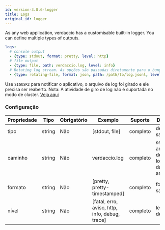 ```yaml
---
id: version-3.8.6-logger
title: Logs
original_id: logger
---
```


As any web application, verdaccio has a customisable built-in logger. You can define multiple types of outputs.

```yaml
logs:
  # console output
  - {type: stdout, format: pretty, level: http}
  # file output
  - {type: file, path: verdaccio.log, level: info}
  # Rotating log stream. As opções são passadas diretamente para o bunyan. Veja: https://github.com/trentm/node-bunyan#stream-type-rotating-file
  - {type: rotating-file, format: json, path: /path/to/log.jsonl, level: http, options: {period: 1d}}
```

Use `SIGUSR2` para notificar o aplicativo, o arquivo de log foi girado e ele precisa ser reaberto. Nota: A atividade de giro de log não é suportada no modo de cluster. [Veja aqui](https://github.com/trentm/node-bunyan#stream-type-rotating-file)

### Configuração

| Propriedade | Tipo   | Obrigatório | Exemplo                                        | Suporte  | Descrição                                                 |
| ----------- | ------ | ----------- | ---------------------------------------------- | -------- | --------------------------------------------------------- |
| tipo        | string | Não         | [stdout, file]                                 | completo | define a saída                                            |
| caminho     | string | Não         | verdaccio.log                                  | completo | se o tipo é arquivo, define a localização daquele arquivo |
| formato     | string | Não         | [pretty, pretty-timestamped]                   | completo | formato da saída                                          |
| nível       | string | Não         | [fatal, erro, aviso, http, info, debug, trace] | completo | level detalhado                                           |